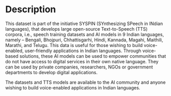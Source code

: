 # Description

This dataset is part of the initiative SYSPIN (SYnthesizing SPeech in INdian languages), that develops large open-source Text-to-Speech (TTS) corpora, i.e., speech training datasets and AI models in 9 Indian languages, namely – Bengali, Bhojpuri, Chhattisgarhi, Hindi, Kannada, Magahi, Maithili, Marathi, and Telugu. This data is useful for those wishing to build voice-enabled, user-friendly applications in Indian languages. Through voice-based solutions, these AI models can be used to empower communities that do not have access to digital services in their own native language. They can be used by private companies, researchers, NGOs or government departments to develop digital applications. 
 
 The datasets and TTS models are available to the AI community and anyone wishing to build voice-enabled applications in Indian languages.